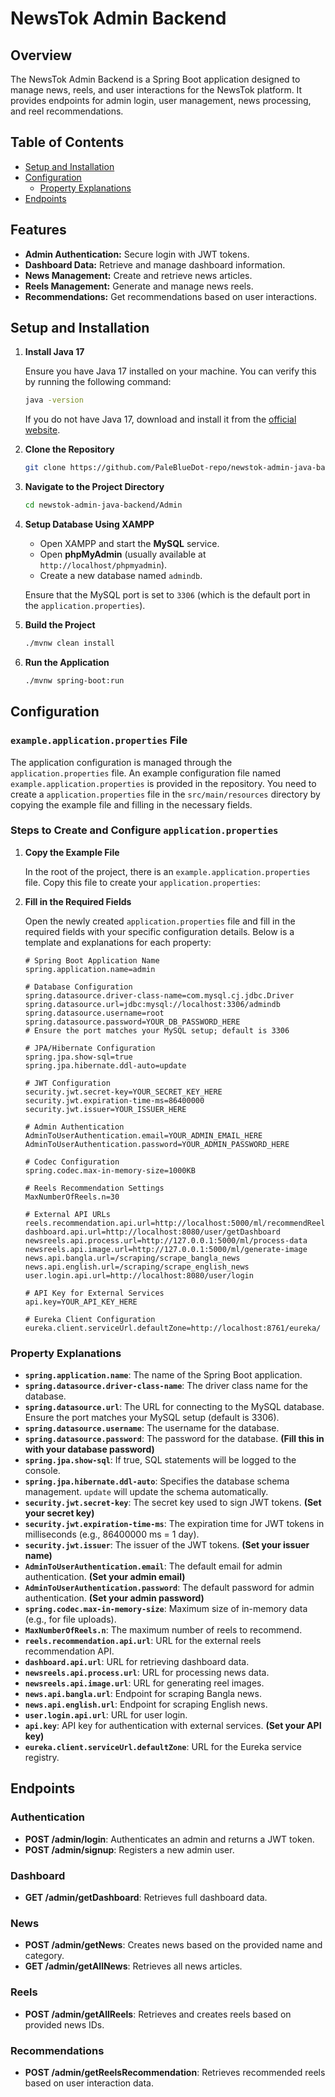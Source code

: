 # NewsTok Admin Backend

## Overview

The NewsTok Admin Backend is a Spring Boot application designed to manage news, reels, and user interactions for the NewsTok platform. It provides endpoints for admin login, user management, news processing, and reel recommendations.

## Table of Contents
- [Setup and Installation](#setup-and-installation)
- [Configuration](#configuration)
  - [Property Explanations](#property-explanations)
- [Endpoints](#endpoints)
## Features

- **Admin Authentication:** Secure login with JWT tokens.
- **Dashboard Data:** Retrieve and manage dashboard information.
- **News Management:** Create and retrieve news articles.
- **Reels Management:** Generate and manage news reels.
- **Recommendations:** Get recommendations based on user interactions.

## Setup and Installation

1. **Install Java 17**

   Ensure you have Java 17 installed on your machine. You can verify this by running the following command:

   ```bash
   java -version
   ```

   If you do not have Java 17, download and install it from the [official website](https://www.oracle.com/java/technologies/javase-jdk17-downloads.html).

2. **Clone the Repository**

   ```bash
   git clone https://github.com/PaleBlueDot-repo/newstok-admin-java-backend.git
   ```

3. **Navigate to the Project Directory**

   ```bash
   cd newstok-admin-java-backend/Admin 
   ```

4. **Setup Database Using XAMPP**

   - Open XAMPP and start the **MySQL** service.
   - Open **phpMyAdmin** (usually available at `http://localhost/phpmyadmin`).
   - Create a new database named `admindb`.

   Ensure that the MySQL port is set to `3306` (which is the default port in the `application.properties`).

5. **Build the Project**

   ```bash
   ./mvnw clean install
   ```

6. **Run the Application**

   ```bash
   ./mvnw spring-boot:run
   ```

## Configuration

### `example.application.properties` File

The application configuration is managed through the `application.properties` file. An example configuration file named `example.application.properties` is provided in the repository. You need to create a `application.properties` file in the `src/main/resources` directory by copying the example file and filling in the necessary fields.

### Steps to Create and Configure `application.properties`

1. **Copy the Example File**

   In the root of the project, there is an `example.application.properties` file. Copy this file to create your `application.properties`:

2. **Fill in the Required Fields**

   Open the newly created `application.properties` file and fill in the required fields with your specific configuration details. Below is a template and explanations for each property:

   ```properties
   # Spring Boot Application Name
   spring.application.name=admin

   # Database Configuration
   spring.datasource.driver-class-name=com.mysql.cj.jdbc.Driver
   spring.datasource.url=jdbc:mysql://localhost:3306/admindb
   spring.datasource.username=root
   spring.datasource.password=YOUR_DB_PASSWORD_HERE
   # Ensure the port matches your MySQL setup; default is 3306

   # JPA/Hibernate Configuration
   spring.jpa.show-sql=true
   spring.jpa.hibernate.ddl-auto=update

   # JWT Configuration
   security.jwt.secret-key=YOUR_SECRET_KEY_HERE
   security.jwt.expiration-time-ms=86400000
   security.jwt.issuer=YOUR_ISSUER_HERE

   # Admin Authentication
   AdminToUserAuthentication.email=YOUR_ADMIN_EMAIL_HERE
   AdminToUserAuthentication.password=YOUR_ADMIN_PASSWORD_HERE

   # Codec Configuration
   spring.codec.max-in-memory-size=1000KB

   # Reels Recommendation Settings
   MaxNumberOfReels.n=30

   # External API URLs
   reels.recommendation.api.url=http://localhost:5000/ml/recommendReels
   dashboard.api.url=http://localhost:8080/user/getDashboard
   newsreels.api.process.url=http://127.0.0.1:5000/ml/process-data
   newsreels.api.image.url=http://127.0.0.1:5000/ml/generate-image
   news.api.bangla.url=/scraping/scrape_bangla_news
   news.api.english.url=/scraping/scrape_english_news
   user.login.api.url=http://localhost:8080/user/login

   # API Key for External Services
   api.key=YOUR_API_KEY_HERE

   # Eureka Client Configuration
   eureka.client.serviceUrl.defaultZone=http://localhost:8761/eureka/
   ```

### Property Explanations

- **`spring.application.name`**: The name of the Spring Boot application.
- **`spring.datasource.driver-class-name`**: The driver class name for the database.
- **`spring.datasource.url`**: The URL for connecting to the MySQL database. Ensure the port matches your MySQL setup (default is 3306).
- **`spring.datasource.username`**: The username for the database.
- **`spring.datasource.password`**: The password for the database. **(Fill this in with your database password)**
- **`spring.jpa.show-sql`**: If true, SQL statements will be logged to the console.
- **`spring.jpa.hibernate.ddl-auto`**: Specifies the database schema management. `update` will update the schema automatically.
- **`security.jwt.secret-key`**: The secret key used to sign JWT tokens. **(Set your secret key)**
- **`security.jwt.expiration-time-ms`**: The expiration time for JWT tokens in milliseconds (e.g., 86400000 ms = 1 day).
- **`security.jwt.issuer`**: The issuer of the JWT tokens. **(Set your issuer name)**
- **`AdminToUserAuthentication.email`**: The default email for admin authentication. **(Set your admin email)**
- **`AdminToUserAuthentication.password`**: The default password for admin authentication. **(Set your admin password)**
- **`spring.codec.max-in-memory-size`**: Maximum size of in-memory data (e.g., for file uploads).
- **`MaxNumberOfReels.n`**: The maximum number of reels to recommend.
- **`reels.recommendation.api.url`**: URL for the external reels recommendation API.
- **`dashboard.api.url`**: URL for retrieving dashboard data.
- **`newsreels.api.process.url`**: URL for processing news data.
- **`newsreels.api.image.url`**: URL for generating reel images.
- **`news.api.bangla.url`**: Endpoint for scraping Bangla news.
- **`news.api.english.url`**: Endpoint for scraping English news.
- **`user.login.api.url`**: URL for user login.
- **`api.key`**: API key for authentication with external services. **(Set your API key)**
- **`eureka.client.serviceUrl.defaultZone`**: URL for the Eureka service registry.

## Endpoints

### Authentication

- **POST /admin/login**: Authenticates an admin and returns a JWT token.
- **POST /admin/signup**: Registers a new admin user.

### Dashboard

- **GET /admin/getDashboard**: Retrieves full dashboard data.

### News

- **POST /admin/getNews**: Creates news based on the provided name and category.
- **GET /admin/getAllNews**: Retrieves all news articles.

### Reels

- **POST /admin/getAllReels**: Retrieves and creates reels based on provided news IDs.

### Recommendations

- **POST /admin/getReelsRecommendation**: Retrieves recommended reels based on user interaction data.
